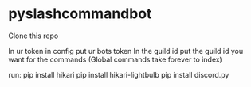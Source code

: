 # pyslashcommandbot

Clone this repo

In ur token in config put ur bots token
In the guild id put the guild id you want for the commands (Global commands take forever to index)

run:
pip install hikari
pip install hikari-lightbulb
pip install discord.py

